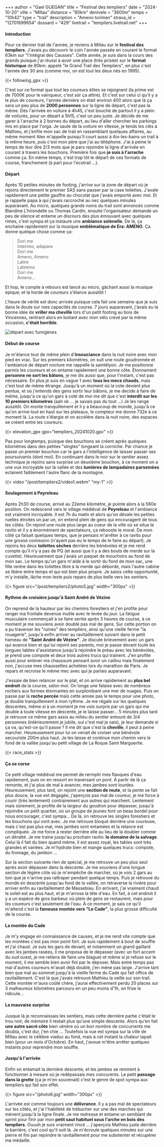 +++
author = "Gael GUEGAN"
title = "Festival des templiers"
date = "2024-10-20"
ville = "Millau"
distance = "80km"
denivele = "3600m"
temps = "10h42"
type = "trail"
description = "Ameno torimen"
strava_id = "12701699654"
dossard = "429"
livetrail = "templiers.livetrail.net"
+++

#### Introduction

Pour ce dernier trail de l'année, je reviens à Millau sur le **festival des templiers**. J'avais pu découvrir le coin l'année passée en courant le format 63km sur "l'intégral des Causses". Cette année, je suis dans la cours des grands puisque j'ai réussi à avoir une place (très prisée) sur le **format historique** de 80km: appelé "le Grand Trail des Templiers", en plus c'est l'année des 30 ans (comme moi, on est tout les deux nés en 1995).

{{< following_gpx >}}

C'est sur ce format que tout les coureurs élites se rejoignent (la prime est de 7000€ pour le vainqueur, c'est sûr ça attire). Et c'est sur celui ci qu'il y a le plus de coureurs, l'année dernière on était environ 400 alors que là ça sera un peu plus de **2000 personnes** sur la ligne de départ, c'est pas la même. Dès l'arrivée en voiture à 4h45, c'est bouché de partout il y a plein de voitures, pour un départ à 5h15, c'est un peu juste. Je décide de me garer à l'arrache à 2 bornes du départ, au lieu d'aller chercher les parkings mis en place par l'orga. Je saute de la voiture en vitesse, je tends les clés à Mathieu, et j'enfile mon sac de trail en rassemblant quelques affaires, au même moment Alex m'appelle puisqu'il court aussi à Aix-les-bains un trail à la même heure, puis c'est mon père que j'ai au téléphone. J'ai à peine le temps de leur dire 2/3 mots que je pars rejoindre la ligne d'arrivée en courant à travers les bouchons. Première fois que **je suis à l'arrache** comme ça. En même temps, c'est trop tôt le départ de ces formats de course, franchement (à part pour l'ecotrail ...).

#### Départ

Après 10 petites minutes de footing, j'arrive sur la zone de départ où je rejoins directement le premier SAS sans passer par la case toilettes. J'avale rapidement une petite gauffre au chocolat que j'avais emporté avec moi. Et je rappelle papa à qui j'avais raccroché au nez quelques minutes auparavant. Au micro, quelques grands noms du trail sont annoncés comme Blandine L'hirondelle ou Thomas Cardin, ensuite l'organisateur demande un peu de silence et entame un discours des plus émouvant avec quelques rimes, c'est sympa et ça instaure une **ambiance solenelle**. De là, ça enchaine rapidement sur la musique **emblématique de Era: AMENO**. Ça donne quelque chose comme ça:

> Dori me  
> Interimo, adapare  
> Dori me  
> Ameno, Ameno  
> Latire  
> Latiremo  
> Dori me  
> Ameno...

Et hop, le compte à rebours est lancé au micro, gâchant aussi la musique épique; et la horde de coureurs s'élance aussitôt !

L'heure de vérité est donc arrivée puisque cela fait une semaine que je suis dans le doute sur mes capacités de course. 7 jours auparavant, j'avais eu la bonne idée de **vriller ma cheville** lors d'un petit footing au bois de Vincennes, rentrant alors en boitant avec mon vélo crevé par la même occasion, **c'était horrible**.

![départ avec fumigènes](/post/templiers2/photo1.jpg)

#### Début de course

Je m'élance tout de même plein d'**insouciance** dans la nuit noire avec mon pied en vrac. Sur les premiers kilomètres, on suit une route goudronnée et l'ambiance de départ nocture me rappelle la saintélyon. Je me positionne parmis les coureurs et on entame rapidement une bonne côte. Etonnament **personne ne sort les bâtons**, je me dis aussi que, pour l'instant, c'est pas nécessaire. En plus je suis en vague 1 avec **tous les mecs chauds**, mais c'est tout de même étrange. Jusqu'à un moment où la cote devient plus pentue, et où j'entends des gens sortir leur bâtons, je me decide à faire de même, jusqu'a ce qu'un gars à coté de moi me dit que c'est **interdit sur les 10 premiers kilometres** (aah ok ... je savais pas du tout ...) Je les range aussitôt. On monte tranquillement et il y a beaucoup de monde, jusqu'à ce qu'on arrive tout en haut sur les plateaux, le compteur me donne 732e à ce moment là. La route s'élargie et on accélère dans la nuit noire, des espaces se créent entre les coureurs. 

{{< elevation_gpx gpx="templiers_20241020.gpx" >}}

Pas pour longtemps, puisque des bouchons se créent après quelques kilomètres dans des petites "singles" longeant la corniche. Par chance je passe un premier bouchon car le gars a l'intelligence de laisser passer ses poursuivants (dont moi). En continuant dans le noir sur le sentier assez technique je rejoins sans surprise un deuxième bouchon, à ce moment on a une vue incroyable sur la vallée et des **lumières de lampadaires parsemées** eclairent faiblement l'autre flanc de la montagne.

{{< video "/post/templiers2/video1.webm" "my-1" >}}

#### Soulagement à Peyreleau

Après 2h30 de course, arrivé au 22eme kilomètre, je pointe alors à la 560e position. On redescend vers le village médiéval de **Peyreleau** et l'ambiance est vraiment incroyable. Il est 7h du matin et alors qu'on dévale les petites ruelles étroites un par un, on entend plein de gens qui encouragent de tous les côtés. On rejoint une route plus large au coeur de la ville où se situe le ravito et il y a énormément de spectateurs, ça rebooste le moral. De mon côté ça faisait quelques temps, que je pensais m'arrếter à ce ravito pour une grosse comission (n'ayant pas eu le temps de le faire au départ). Je rejoins les deux **toilettes sèches** derrière les bénévoles et je me rend compte qu'il n'y a pas de PQ (et aussi que il y a des bouts de merde sur la cuvette). Heureusement que j'avais un paquet de mouchoirs au fond de mon sac. Le temps qu'un gars m'aide à le sortir du fond de mon sac, une fille rentre dans les toilettes libre à la merde qui déborde, mais l'autre cabine se libère entre temps et qui est bien plus propre. Je saisis cette opportunité, m'y installe, lâche mon leste puis repars de plus belle vers les sentiers.

{{< figure src="/post/templiers2/photo5.jpg" width="300px" >}}

#### Rythme de croisière jusqu'à Saint André de Vézine

On reprend de la hauteur par les chemins forestiers et j'en profite pour ranger ma frontale devenue inutile avec le levée du jour. La fatigue musculaire commençait à se faire sentie après 3 heures de course, à ce moment je me souviens avoir doublé pas mal de gens. Sur cette portion on a pu traverser les "ruines" des templiers, ainsi qu'une vieille ferme "la rouagerie", jusqu'à enfin arriver au ravitaillement suivant dans le petit hameau de **"Saint André de Vézine"**. Je discute brievement avec un gars qui avance bien et qui lui rejoint ses parents, moi je passe devant toute les longues tables d'assistance jusqu'à rejoindre le préau avec les bénévoles, je prend une compote et deux trois autres trucs qui trainent. J'en profite aussi pour enlever ma chaussure pensant avoir un caillou mais finalement non, j'accuse mes chaussettes achetées lors du marathon de Paris. Je repars et recroise le même mec avec qui je parlais auparavant.

J'essaie de bien relancer sur le plat, et on arrive rapidement au **plus bel endroit** de la course, selon moi. On longe une falaise avec de nombreux rochers aux formes étonnantes en surplombant une mer de nuages. Puis on passe par la **roche percée** mais cette année pas le temps pour une photo, je double tranquillement à mon rythme. Je me régale sur les quelques descentes, même si à un moment je me vois surpris par un gars qui me double à toute vitesse en descente, je le laisse passer... 5 minutes plus tard je retrouve ce même gars assis au milieu du sentier entouré de 3/4 personnes (intérieurement je jubile, oui c'est mal je sais), je leur demande si ça va, qu'est-ce qu'il passe ? Il me dit que c'est la **cheville**, il peut à peine marcher. Heureusement pour lui on venait de croiser une bénévole secouriste 200m plus haut. Je les laisse et continue mon chemin vers le fond de la vallée jusqu'au petit village de La Roque Saint Marguerite.

{{< race_stats >}}

#### Ça se corse

Ce petit village médiéval me permet de rermplir mes flasques d'eau rapidement, puis on en ressort en traversant un pont. À partir de là ça remonte, et j'ai plus de mal à avancer, mes jambes sont lourdes. Heureusement, plus tard, on rejoint une **section de route**, et la pente se fait plus douce, la vue est dégagée, j'aperçois pas mal de coureur, je me force à courir (très lentement) contrairement aux autres qui marchent. Lentement mais sûrement, je profite de la largeur du goudron pour dépasser, jusqu'à rejoindre un petit quartier, où un groupe de jeunes font un beau bordel pour nous encourager, c'est sympa... De là, on retrouve les singles forestiers et les bouchons qui vont avec. Je me retrouve bloqué derrière une coureuse, mais c'est pas plus mal, mes jambes sont entamées et la relance est compliquée. Je me force à rester derrière elle au lieu de la doubler comme un dératté. Je me traine jusqu'au prochain ravito: **le domaine de la salvage**. Celui là il fait du bien quand même, il est assez royal, les tables sont très grandes et variées. Je m'hydrate bien et mange quelques trucs: compote, du fromage, du jambon ...

Sur la section suivante rien de spécial, je me retrouve un peu plus seul après avoir dépasser dans la descente. Je me souviens d'une longue section de légère côte où je m'empêche de marcher, où je vois 2 gars au loin que je n'arrive pas rattraper pendant quelque temps. Puis je retrouve du monde en descente jusqu'au fond de la vallée, on retraverse la rivière pour arriver enfin au ravitaillement de Massebiau. En arrivant, j'ai vraiment chaud le soleil est au plus haut, et je m'arrose la tête d'eau. En fait, à cet endroit il y a un espèce de gros barbeuc où plein de gens se restaurent, mais pour les coureurs c'est seulement de l'eau. À ce moment, je sais ce qu'il m'attend c'est la **fameuse montée vers "Le Cade"**, la plus grosse difficulté de la course.

#### La montée du Cade

Je m'y engage en connaissance de causes, et je me rend vite compte que les montées c'est pas mon point fort. Je suis rapidement à bout de souffle et j'ai chaud. Je suis les gars de devant, et notamment un grand gaillard avec les jambes rasées, il me proposa de le dépasser (avec un fort accent du sud ouest, je me retiens de faire une blague) et même si je refuse sur le moment, il me semble bien avoir fini par le déposer. Mais entre temps pas mal d'autres coureurs m'avait déjà doublé, j'en mène pas large. J'arrive tant bien que mal au sommet jusqu'à la vieille ferme du Cade qui fait office de ravitaillement. C'est là que j'avais retrouvé Mathieu la veille sur son trail. Cette montée m'aura coûté chère, j'aurai effectivement perdu 20 places sur 3 malheureux kilomètres parcouru en un peu moins d'1h, on frise le ridicule...

#### La mauvaise surprise

Jusque là je reconnaissais les sentiers, mais cette dernière partie c'était le trou noir, de mémoire il restait plus qu'une simple descente. Alors qu'en fait **une autre sacré côte** bien vénère où un bon nombre de concurrents me doubla, c'est dur, j'en chie ... Toutefois la vue est sympa sur la ville de Millau avec le célèbre viaduc au fond, mais à cet instant la chaleur tapait bien (pour un mois d'Octobre). En haut, j'avoue m'être arrêter quelques instants pour reprendre mon souffle.

#### Jusqu'à l'arrivée

Enfin on entamait la dernière descente, et les jambes se remirent à fonctionner à mesure où je redépassais mes concurents. Le petit **passage dans la grotte** (ça je m'en souvenait) c'est le genre de spot sympa aux templiers qui fait son effet.

{{< figure src="/photo6.jpg" width="300px" >}}

L'arrivée est comme toujours une **délivrance**. Il y a pas mal de spectateurs sur les côtés, et j'ai l'habilleté de trébucher sur une des marches qui mènent jusqu'à la ligne finale. Je me redresse et entame un semblant de sprint pour finir par mon **petit saut habituel sous l'arche en bois des templiers**. Ouuuh je suis vraiment rincé ... j'aperçois Mathieu juste derrière la barrière, c'est cool qu'il soit là. Je m'écroule quelques minutes sur une pierre et fini par rejoindre le ravitaillement pour me substenter et récupérer ma médaille.


